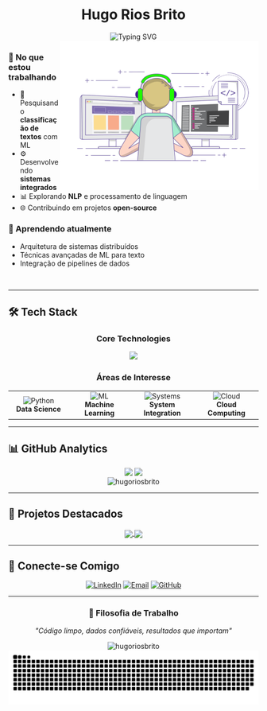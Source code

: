 <div align="center">

# Hugo Rios Brito

<img src="https://readme-typing-svg.herokuapp.com?font=Fira+Code&pause=1000&color=2196F3&center=true&vCenter=true&width=435&lines=Cientista+de+Dados;Estagiário+%7C+Estudante;Machine+Learning+Researcher;Python+Developer" alt="Typing SVG" />

</div>

<img align="right" alt="Coding" width="400" src="https://raw.githubusercontent.com/devSouvik/devSouvik/master/gif3.gif">

### 🔭 No que estou trabalhando

- 🤖 Pesquisando **classificação de textos** com ML
- ⚙️ Desenvolvendo **sistemas integrados** 
- 📊 Explorando **NLP** e processamento de linguagem
- 🌐 Contribuindo em projetos **open-source**

### 🌱 Aprendendo atualmente

- Arquitetura de sistemas distribuídos
- Técnicas avançadas de ML para texto
- Integração de pipelines de dados

<br clear="right"/>

---

## 🛠️ Tech Stack

<div align="center">

### Core Technologies
<p>
  <img src="https://skillicons.dev/icons?i=python,java,tensorflow,docker,git,gcp,mysql,postgresql" />
</p>

### Áreas de Interesse
<table>
  <tr>
    <td align="center" width="140">
      <img src="https://cdn.jsdelivr.net/gh/devicons/devicon/icons/python/python-original.svg" width="48" height="48" alt="Python" />
      <br><strong>Data Science</strong>
    </td>
    <td align="center" width="140">
      <img src="https://www.vectorlogo.zone/logos/tensorflow/tensorflow-icon.svg" width="48" height="48" alt="ML" />
      <br><strong>Machine Learning</strong>
    </td>
    <td align="center" width="140">
      <img src="https://cdn.jsdelivr.net/gh/devicons/devicon/icons/docker/docker-original.svg" width="48" height="48" alt="Systems" />
      <br><strong>System Integration</strong>
    </td>
    <td align="center" width="140">
      <img src="https://www.vectorlogo.zone/logos/google_cloud/google_cloud-icon.svg" width="48" height="48" alt="Cloud" />
      <br><strong>Cloud Computing</strong>
    </td>
  </tr>
</table>

</div>

---

## 📊 GitHub Analytics

<div align="center">
  <img height="180em" src="https://github-readme-stats.vercel.app/api?username=hugoriosbrito&show_icons=true&theme=react&include_all_commits=true&count_private=true&hide_border=true&bg_color=0D1117"/>
  <img height="180em" src="https://github-readme-stats.vercel.app/api/top-langs/?username=hugoriosbrito&layout=compact&langs_count=8&theme=react&hide_border=true&bg_color=0D1117"/>
</div>

<div align="center">
  <img src="https://github-readme-streak-stats.herokuapp.com/?user=hugoriosbrito&theme=react&hide_border=true&background=0D1117" alt="hugoriosbrito" />
</div>

---

## 🎯 Projetos Destacados

<div align="center">

<a href="https://github.com/hugoriosbrito">
  <img align="center" src="https://github-readme-stats.vercel.app/api/pin/?username=hugoriosbrito&repo=MLModels&theme=react&hide_border=true&bg_color=0D1117" />
</a>

<a href="https://github.com/hugoriosbrito">
  <img align="center" src="https://github-readme-stats.vercel.app/api/pin/?username=hugoriosbrito&repo=livraria&theme=react&hide_border=true&bg_color=0D1117" />
</a>

</div>

---

## 🤝 Conecte-se Comigo

<div align="center">
  
[![LinkedIn](https://img.shields.io/badge/LinkedIn-0077B5?style=for-the-badge&logo=linkedin&logoColor=white)](https://linkedin.com/in/hugoriosbrito)
[![Email](https://img.shields.io/badge/Gmail-D14836?style=for-the-badge&logo=gmail&logoColor=white)](mailto:hugoba532@gmail.com)
[![GitHub](https://img.shields.io/badge/GitHub-100000?style=for-the-badge&logo=github&logoColor=white)](https://github.com/hugoriosbrito)

</div>

---

<div align="center">

### 💭 Filosofia de Trabalho

*"Código limpo, dados confiáveis, resultados que importam"*

<img src="https://komarev.com/ghpvc/?username=hugoriosbrito&label=Profile%20views&color=0e75b6&style=flat" alt="hugoriosbrito" />

</div>

<div align="center">
  <img src="https://raw.githubusercontent.com/platane/snk/output/github-contribution-grid-snake-dark.svg" alt="Snake animation" />
</div>

